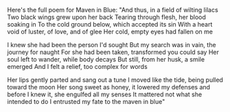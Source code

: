 <!-- title: Maven in Blue -->

Here's the full poem for Maven in Blue:
"And thus, in a field of wilting lilacs
Two black wings grew upon her back
Tearing through flesh, her blood soaking in
To the cold ground below, which accepted its sin
With a heart void of luster, of love, and of glee
Her cold, empty eyes had fallen on me

I knew she had been the person I'd sought
But my search was in vain, the journey for naught
For she had been taken, transformed you could say
Her soul left to wander, while body decays
But still, from her husk, a smile emerged
And I felt a relief, too complex for words

Her lips gently parted and sang out a tune
I moved like the tide, being pulled toward the moon
Her song sweet as honey, it lowered my defenses
and before I knew it, she engulfed all my senses
It mattered not what she intended to do
I entrusted my fate to the maven in blue"
